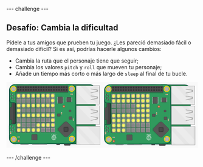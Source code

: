 \--- challenge \---

## Desafío: Cambia la dificultad

Pídele a tus amigos que prueben tu juego. ¿Les pareció demasiado fácil o demasiado difícil? Si es así, podrías hacerle algunos cambios:

+ Cambia la ruta que el personaje tiene que seguir;
+ Cambia los valores `pitch` y `roll` que mueven tu personaje;
+ Añade un tiempo más corto o más largo de `sleep` al final de tu bucle.

![captura de pantalla](images/tightrope-difficulty.png)

\--- /challenge \---